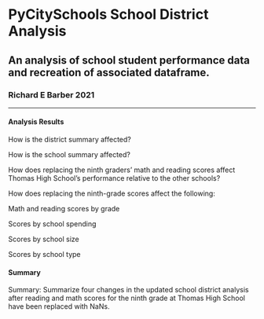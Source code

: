 # PyCitySchools School District Analysis
## An analysis of school student performance data and recreation of associated dataframe.
### Richard E Barber 2021

<hr>

#### Analysis Results

How is the district summary affected?



How is the school summary affected?


How does replacing the ninth graders’ math and reading scores affect Thomas High School’s performance relative to the other schools?


How does replacing the ninth-grade scores affect the following:

Math and reading scores by grade

Scores by school spending

Scores by school size

Scores by school type

#### Summary
Summary: Summarize four changes in the updated school district analysis after reading and math scores for the ninth grade at Thomas High School have been replaced with NaNs.
